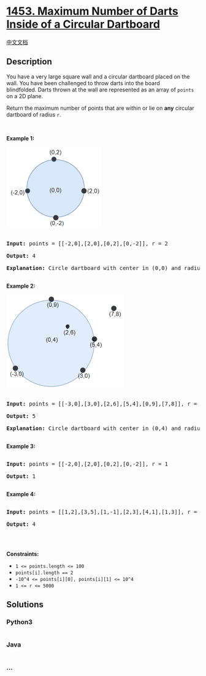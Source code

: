 # [1453. Maximum Number of Darts Inside of a Circular Dartboard](https://leetcode.com/problems/maximum-number-of-darts-inside-of-a-circular-dartboard)

[中文文档](/solution/1400-1499/1453.Maximum%20Number%20of%20Darts%20Inside%20of%20a%20Circular%20Dartboard/README.md)

## Description

<p>You have a very large square wall and a circular dartboard placed on the wall.&nbsp;You have been challenged to throw darts into the board blindfolded.&nbsp;Darts thrown at the wall are represented as an array of&nbsp;<code>points</code> on a 2D plane.&nbsp;</p>



<p>Return&nbsp;the maximum number of points that are within or&nbsp;lie&nbsp;on&nbsp;<strong>any</strong> circular dartboard of radius&nbsp;<code>r</code>.</p>



<p>&nbsp;</p>

<p><strong>Example 1:</strong></p>



![](./images/sample_1_1806.png)

<pre>

<strong>Input:</strong> points = [[-2,0],[2,0],[0,2],[0,-2]], r = 2

<strong>Output:</strong> 4

<strong>Explanation:</strong> Circle dartboard with center in (0,0) and radius = 2 contain all points.

</pre>



<p><strong>Example 2:</strong></p>



![](./images/sample_2_1806.png)



<pre>

<strong>Input:</strong> points = [[-3,0],[3,0],[2,6],[5,4],[0,9],[7,8]], r = 5

<strong>Output:</strong> 5

<strong>Explanation:</strong> Circle dartboard with center in (0,4) and radius = 5 contain all points except the point (7,8).

</pre>



<p><strong>Example 3:</strong></p>



<pre>

<strong>Input:</strong> points = [[-2,0],[2,0],[0,2],[0,-2]], r = 1

<strong>Output:</strong> 1

</pre>



<p><strong>Example 4:</strong></p>



<pre>

<strong>Input:</strong> points = [[1,2],[3,5],[1,-1],[2,3],[4,1],[1,3]], r = 2

<strong>Output:</strong> 4

</pre>



<p>&nbsp;</p>

<p><strong>Constraints:</strong></p>



<ul>
	<li><code>1 &lt;= points.length &lt;= 100</code></li>
	<li><code>points[i].length == 2</code></li>
	<li><code>-10^4 &lt;= points[i][0], points[i][1] &lt;= 10^4</code></li>
	<li><code>1 &lt;= r &lt;= 5000</code></li>
</ul>

## Solutions



<!-- tabs:start -->

### **Python3**


```python

```

### **Java**


```java

```

### **...**
```

```

<!-- tabs:end -->